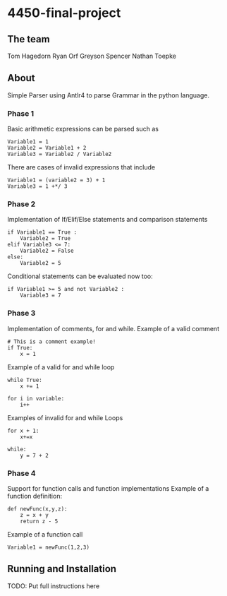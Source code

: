 # 4450-final-project
## The team
Tom Hagedorn
Ryan Orf
Greyson Spencer
Nathan Toepke

## About
Simple Parser using Antlr4 to parse Grammar in the python language.
### Phase 1
Basic arithmetic expressions can be parsed such as 
```
Variable1 = 1
Variable2 = Variable1 + 2
Variable3 = Variable2 / Variable2
```
There are cases of invalid expressions that include
```
Variable1 = (variable2 = 3) + 1
Variable3 = 1 +*/ 3
```
### Phase 2
Implementation of If/Elif/Else statements and comparison statements
```
if Variable1 == True :
    Variable2 = True
elif Variable3 <= 7:
    Variable2 = False
else:
    Variable2 = 5
```
Conditional statements can be evaluated now too:
```
if Variable1 >= 5 and not Variable2 :
    Variable3 = 7
```
### Phase 3
Implementation of comments, for and while.
Example of a valid comment
```
# This is a comment example!
if True:
    x = 1
```
Example of a valid for and while loop
```
while True:
    x += 1

for i in variable:
    i++
```

Examples of invalid for and while Loops
```
for x + 1:
    x+=x

while:
    y = 7 + 2
```
### Phase 4
Support for function calls and function implementations
Example of a function definition:
```
def newFunc(x,y,z):
    z = x + y
    return z - 5
```
Example of a function call
```
Variable1 = newFunc(1,2,3)
```

## Running and Installation
TODO: Put full instructions here
